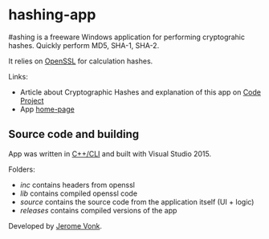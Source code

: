 # hashing-app

#ashing is a freeware Windows application for performing cryptograhic hashes. Quickly perform MD5, SHA-1, SHA-2.

It relies on [OpenSSL](https://www.openssl.org/https:/) for calculation hashes.

Links:

* Article about Cryptographic Hashes and explanation of this app on [Code Project](https://www.codeproject.com/Articles/1044042/Cryptographic-Hashes-What-They-Are-and-Why-You-Sho)
* App [home-page](https://hashingapp.github.io/)

## Source code and building

App was written in [C++/CLI](https://en.wikipedia.org/wiki/C%2B%2B/CLI) and built with Visual Studio 2015.

Folders:

* *inc* contains headers from openssl
* *lib* contains compiled openssl code
* *source* contains the source code from the application itself (UI + logic)
* *releases* contains compiled versions of the app

Developed by [Jerome Vonk](https://jeromevonk.github.io/).
